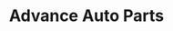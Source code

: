 ---
title: "Advance Auto Parts"
url: /lexington/advance-auto-parts-nicholasville-road/
shop: car parts
---
